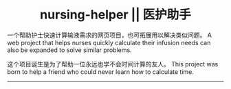 <h1 style="text-align:center;">nursing-helper || 医护助手</h1>

一个帮助护士快速计算输液需求的网页项目，也可拓展用以解决类似问题。
A web project that helps nurses quickly calculate their infusion needs can also be expanded to solve similar problems.

这个项目诞生是为了帮助一位永远也学不会时间计算的友人。
This project was born to help a friend who could never learn how to calculate time.

---

